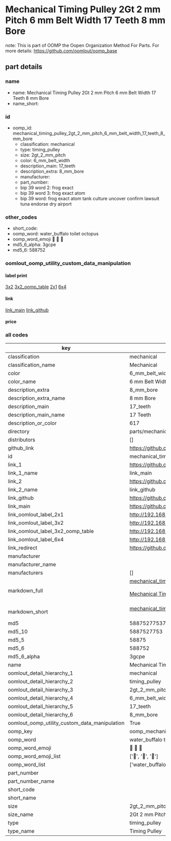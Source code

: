# Mechanical Timing Pulley 2Gt 2 mm Pitch 6 mm Belt Width 17 Teeth 8 mm Bore  

note: This is part of OOMP the Oopen Organization Method For Parts. For more details: https://github.com/oomlout/oomp_base

##  part details
  







### name
* name: Mechanical Timing Pulley 2Gt 2 mm Pitch 6 mm Belt Width 17 Teeth 8 mm Bore
* name_short: 
### id
* oomp_id: mechanical_timing_pulley_2gt_2_mm_pitch_6_mm_belt_width_17_teeth_8_mm_bore
  * classification: mechanical
  * type: timing_pulley
  * size: 2gt_2_mm_pitch
  * color: 6_mm_belt_width
  * description_main: 17_teeth
  * description_extra: 8_mm_bore
  * manufacturer: 
  * part_number: 
  * bip 39 word 2: frog exact
  * bip 39 word 3: frog exact atom
  * bip 39 word: frog exact atom tank culture uncover confirm lawsuit tuna endorse dry airport

### other_codes
* short_code: 
* oomp_word: water_buffalo toilet octopus
* oomp_word_emoji :water_buffalo: :toilet: :octopus:
* md5_6_alpha: 3gcpe
* md5_6: 588752






### oomlout_oomp_utility_custom_data_manipulation
#### label print
[3x2](http://192.168.1.245:1112/?label=oomp%203gcpe)
[3x2_oomp_table](http://192.168.1.108:1112/?label=oomp%203gcpe)
[2x1](http://192.168.1.242:1112/?label=oomp%203gcpe)
[6x4](http://192.168.1.55:1112/?label=oomp%203gcpe)    

#### link

[link_main](https://github.com/oomlout/oomlout_oomp_version_1_messy/tree/main/parts/mechanical_timing_pulley_2gt_2_mm_pitch_6_mm_belt_width_17_teeth_8_mm_bore) [link_github](https://github.com/oomlout/oomlout_oomp_version_1_messy/tree/main/parts/mechanical_timing_pulley_2gt_2_mm_pitch_6_mm_belt_width_17_teeth_8_mm_bore)                             

#### price







### all codes 
| key | value |  
| --- | --- |  
| classification | mechanical |  
| classification_name | Mechanical |  
| color | 6_mm_belt_width |  
| color_name | 6 mm Belt Width |  
| description_extra | 8_mm_bore |  
| description_extra_name | 8 mm Bore |  
| description_main | 17_teeth |  
| description_main_name | 17 Teeth |  
| description_or_color | 617 |  
| directory | parts/mechanical_timing_pulley_2gt_2_mm_pitch_6_mm_belt_width_17_teeth_8_mm_bore |  
| distributors | [] |  
| github_link | https://github.com/oomlout/oomlout_oomp_part_src/tree/main/parts/mechanical_timing_pulley_2gt_2_mm_pitch_6_mm_belt_width_17_teeth_8_mm_bore |  
| id | mechanical_timing_pulley_2gt_2_mm_pitch_6_mm_belt_width_17_teeth_8_mm_bore |  
| link_1 | https://github.com/oomlout/oomlout_oomp_version_1_messy/tree/main/parts/mechanical_timing_pulley_2gt_2_mm_pitch_6_mm_belt_width_17_teeth_8_mm_bore |  
| link_1_name | link_main |  
| link_2 | https://github.com/oomlout/oomlout_oomp_version_1_messy/tree/main/parts/mechanical_timing_pulley_2gt_2_mm_pitch_6_mm_belt_width_17_teeth_8_mm_bore |  
| link_2_name | link_github |  
| link_github | https://github.com/oomlout/oomlout_oomp_version_1_messy/tree/main/parts/mechanical_timing_pulley_2gt_2_mm_pitch_6_mm_belt_width_17_teeth_8_mm_bore |  
| link_main | https://github.com/oomlout/oomlout_oomp_version_1_messy/tree/main/parts/mechanical_timing_pulley_2gt_2_mm_pitch_6_mm_belt_width_17_teeth_8_mm_bore |  
| link_oomlout_label_2x1 | http://192.168.1.242:1112/?label=oomp%203gcpe |  
| link_oomlout_label_3x2 | http://192.168.1.245:1112/?label=oomp%203gcpe |  
| link_oomlout_label_3x2_oomp_table | http://192.168.1.108:1112/?label=oomp%203gcpe |  
| link_oomlout_label_6x4 | http://192.168.1.55:1112/?label=oomp%203gcpe |  
| link_redirect | https://github.com/oomlout/oomlout_oomp_version_1_messy/tree/main/parts/mechanical_timing_pulley_2gt_2_mm_pitch_6_mm_belt_width_17_teeth_8_mm_bore |  
| manufacturer |  |  
| manufacturer_name |  |  
| manufacturers | [] |  
| markdown_full | [mechanical_timing_pulley_2gt_2_mm_pitch_6_mm_belt_width_17_teeth_8_mm_bore](none)<br>[](none)<br>[Mechanical Timing Pulley 2Gt 2 Mm Pitch 6 Mm Belt Width 17 Teeth 8 Mm Bore](none)<br><br> |  
| markdown_short | [mechanical_timing_pulley_2gt_2_mm_pitch_6_mm_belt_width_17_teeth_8_mm_bore](none)<br><br> |  
| md5 | 58875277537e25dfb29acdda1c9392e9 |  
| md5_10 | 5887527753 |  
| md5_5 | 58875 |  
| md5_6 | 588752 |  
| md5_6_alpha | 3gcpe |  
| name | Mechanical Timing Pulley 2Gt 2 mm Pitch 6 mm Belt Width 17 Teeth 8 mm Bore |  
| oomlout_detail_hierarchy_1 | mechanical |  
| oomlout_detail_hierarchy_2 | timing_pulley |  
| oomlout_detail_hierarchy_3 | 2gt_2_mm_pitch |  
| oomlout_detail_hierarchy_4 | 6_mm_belt_width |  
| oomlout_detail_hierarchy_5 | 17_teeth |  
| oomlout_detail_hierarchy_6 | 8_mm_bore |  
| oomlout_oomp_utility_custom_data_manipulation | True |  
| oomp_key | oomp_mechanical_timing_pulley_2gt_2_mm_pitch_6_mm_belt_width_17_teeth_8_mm_bore |  
| oomp_word | water_buffalo toilet octopus |  
| oomp_word_emoji | :water_buffalo: :toilet: :octopus: |  
| oomp_word_emoji_list | [':water_buffalo:', ':toilet:', ':octopus:'] |  
| oomp_word_list | ['water_buffalo', 'toilet', 'octopus'] |  
| part_number |  |  
| part_number_name |  |  
| short_code |  |  
| short_name |  |  
| size | 2gt_2_mm_pitch |  
| size_name | 2Gt 2 mm Pitch |  
| type | timing_pulley |  
| type_name | Timing Pulley |  
